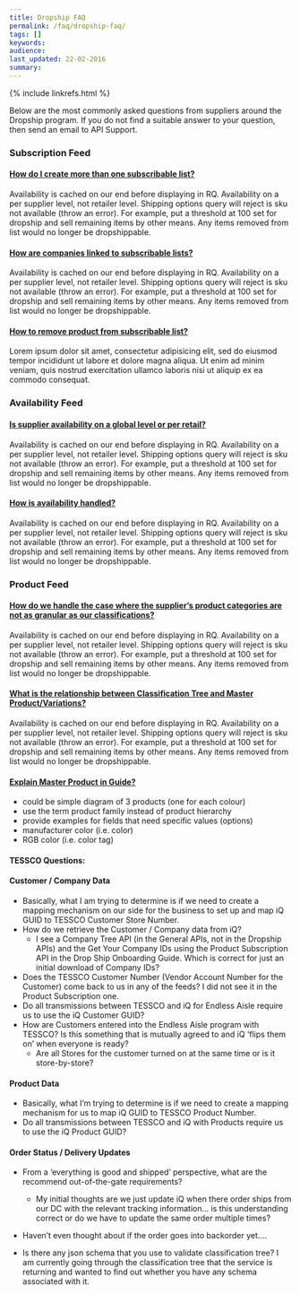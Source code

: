 ```yaml
---
title: Dropship FAQ
permalink: /faq/dropship-faq/
tags: []
keywords: 
audience: 
last_updated: 22-02-2016
summary: 
---
```

{% include linkrefs.html %}

Below are the most commonly asked questions from suppliers around the Dropship program. If you do not find a suitable answer to your question, then send an email to API Support. 

### Subscription Feed

<div class="panel-group" id="subscription">
  <div class="panel panel-default">
    <div class="panel-heading">
      <h4 class="panel-title">
        <a data-toggle="collapse" data-parent="#subscription" href="#sub1">How do I create more than one subscribable list?</a>
      </h4>
    </div>
    <div id="sub1" class="panel-collapse collapse in">
      <div class="panel-body">Availability is cached on our end before displaying in RQ. Availability on a per supplier level, not retailer level. Shipping options query will reject is sku not available (throw an error). For example, put a threshold at 100 set for dropship and sell remaining items by other means. Any items removed from list would no longer be dropshippable.</div>
    </div>
  </div>
  <div class="panel panel-default">
    <div class="panel-heading">
      <h4 class="panel-title">
        <a data-toggle="collapse" data-parent="#subscription" href="#sub2">How are companies linked to subscribable lists?</a>
      </h4>
    </div>
    <div id="sub2" class="panel-collapse collapse">
      <div class="panel-body">Availability is cached on our end before displaying in RQ. Availability on a per supplier level, not retailer level. Shipping options query will reject is sku not available (throw an error). For example, put a threshold at 100 set for dropship and sell remaining items by other means. Any items removed from list would no longer be dropshippable.</div>
    </div>
  </div>
  <div class="panel panel-default">
    <div class="panel-heading">
      <h4 class="panel-title">
        <a data-toggle="collapse" data-parent="#subscription" href="#sub3">How to remove product from subscribable list?</a>
      </h4>
    </div>
    <div id="sub3" class="panel-collapse collapse">
      <div class="panel-body">Lorem ipsum dolor sit amet, consectetur adipisicing elit,
      sed do eiusmod tempor incididunt ut labore et dolore magna aliqua. Ut enim ad minim veniam,
      quis nostrud exercitation ullamco laboris nisi ut aliquip ex ea commodo consequat.</div>
    </div>
  </div>
</div>



### Availability Feed


<div class="panel-group" id="availability">
  <div class="panel panel-default">
    <div class="panel-heading">
      <h4 class="panel-title">
        <a data-toggle="collapse" data-parent="#availability" href="#av1">Is supplier availability on a global level or per retail?</a>
      </h4>
    </div>
    <div id="av1" class="panel-collapse collapse">
      <div class="panel-body">Availability is cached on our end before displaying in RQ. Availability on a per supplier level, not retailer level. Shipping options query will reject is sku not available (throw an error). For example, put a threshold at 100 set for dropship and sell remaining items by other means. Any items removed from list would no longer be dropshippable.</div>
    </div>
  </div>
  <div class="panel panel-default">
    <div class="panel-heading">
      <h4 class="panel-title">
        <a data-toggle="collapse" data-parent="#availability" href="#av2">How is availability handled?</a>
      </h4>
    </div>
    <div id="av2" class="panel-collapse collapse">
      <div class="panel-body">Availability is cached on our end before displaying in RQ. Availability on a per supplier level, not retailer level. Shipping options query will reject is sku not available (throw an error). For example, put a threshold at 100 set for dropship and sell remaining items by other means. Any items removed from list would no longer be dropshippable.</div>
    </div>
  </div>
</div>


### Product Feed 

<div class="panel-group" id="product">
  <div class="panel panel-default">
    <div class="panel-heading">
      <h4 class="panel-title">
        <a data-toggle="collapse" data-parent="#product" href="#pr1">How do we handle the case where the supplier’s product categories are not as granular as our classifications?</a>
      </h4>
    </div>
    <div id="pr1" class="panel-collapse collapse">
      <div class="panel-body">Availability is cached on our end before displaying in RQ. Availability on a per supplier level, not retailer level. Shipping options query will reject is sku not available (throw an error). For example, put a threshold at 100 set for dropship and sell remaining items by other means. Any items removed from list would no longer be dropshippable.</div>
    </div>
  </div>
  <div class="panel panel-default">
    <div class="panel-heading">
      <h4 class="panel-title">
        <a data-toggle="collapse" data-parent="#product" href="#pr2">What is the relationship between Classification Tree and Master Product/Variations?</a>
      </h4>
    </div>
    <div id="pr2" class="panel-collapse collapse">
      <div class="panel-body">Availability is cached on our end before displaying in RQ. Availability on a per supplier level, not retailer level. Shipping options query will reject is sku not available (throw an error). For example, put a threshold at 100 set for dropship and sell remaining items by other means. Any items removed from list would no longer be dropshippable.</div>
    </div>
  </div>
  <div class="panel panel-default">
    <div class="panel-heading">
      <h4 class="panel-title">
        <a data-toggle="collapse" data-parent="#product" href="#pr3">Explain Master Product in Guide?</a>
      </h4>
    </div>
    <div id="pr3" class="panel-collapse collapse">
      <div class="panel-body">
        <ul>
          <li>could be simple diagram of 3 products (one for each colour)</li>
          <li>use the term product family instead of product hierarchy</li>
          <li>provide examples for fields that need specific values (options)</li>
          <li>manufacturer color (i.e. color)</li>
          <li>RGB color (i.e. color tag)</li>
        </div>
    </div>
  </div>
</div>


        
#### TESSCO Questions:

 
#### Customer / Company Data

* Basically, what I am trying to determine is if we need to create a mapping mechanism on our side for the business to set up and map iQ GUID to TESSCO Customer Store Number.
* How do we retrieve the Customer / Company data from iQ?
    * I see a Company Tree API (in the General APIs, not in the Dropship APIs) and the Get Your Company IDs using the Product Subscription API in the Drop Ship Onboarding Guide. Which is correct for just an initial download of Company IDs?
* Does the TESSCO Customer Number (Vendor Account Number for the Customer) come back to us in any of the feeds? I did not see it in the Product Subscription one.
* Do all transmissions between TESSCO and iQ for Endless Aisle require us to use the iQ Customer GUID?
* How are Customers entered into the Endless Aisle program with TESSCO? Is this something that is mutually agreed to and iQ ‘flips them on’ when everyone is ready?
    * Are all Stores for the customer turned on at the same time or is it store-by-store?
 
#### Product Data

* Basically, what I’m trying to determine is if we need to create a mapping mechanism for us to map iQ GUID to TESSCO Product Number.
* Do all transmissions between TESSCO and iQ with Products require us to use the iQ Product GUID?


#### Order Status / Delivery Updates

* From a ‘everything is good and shipped’ perspective, what are the recommend out-of-the-gate requirements?
    * My initial thoughts are we just update iQ when there order ships from our DC with the relevant tracking information… is this understanding correct or do we have to update the same order multiple times?
* Haven’t even thought about if the order goes into backorder yet…. 

* Is there any json schema that you use to validate classification tree? I am currently going through the classification tree that the service is returning and wanted to find out whether you have any schema associated with it.